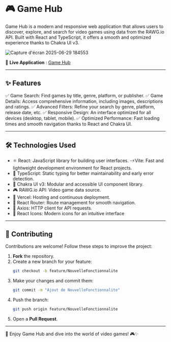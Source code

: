 # 🎮 Game Hub

Game Hub is a modern and responsive web application that allows users to discover, explore, and search for video games using data from the RAWG.io API. Built with React and TypeScript, it offers a smooth and optimized experience thanks to Chakra UI v3.

![Capture d'écran 2025-06-29 184553](https://github.com/user-attachments/assets/2ef6c54e-ed45-4616-942e-11a4ab9f2109)

🔗 **Live Application** : [Game Hub](https://rawglike.vercel.app/)

---

## ✨ Features

✅ Game Search: Find games by title, genre, platform, or publisher.
✅ Game Details: Access comprehensive information, including images, descriptions and ratings.
✅ Advanced Filters: Refine your search by genre, platform, release date, etc.
✅ Responsive Design: An interface optimized for all devices (desktop, tablet, mobile).
✅ Optimized Performance: Fast loading times and smooth navigation thanks to React and Chakra UI.

---

## 🛠 Technologies Used

- ⚛ React: JavaScript library for building user interfaces.
-⚡Vite: Fast and lightweight development environment for React projects.
- 🦾 TypeScript: Static typing for better maintainability and early error detection.
- 🎨 Chakra UI v3: Modular and accessible UI component library.
- 🎮 RAWG.io API: Video game data source.
- 🚀 Vercel: Hosting and continuous deployment.
- 🔀 React Router: Route management for smooth navigation.
- 📡 Axios: HTTP client for API requests.
- 🔎 React Icons: Modern icons for an intuitive interface
---

## 🤝 Contributing

Contributions are welcome! Follow these steps to improve the project:

1. **Fork** the repository.
2. Create a new branch for your feature:
   ```sh
   git checkout -b feature/NouvelleFonctionnalite
   ```
3. Make your changes and commit them:
   ```sh
   git commit -m "Ajout de NouvelleFonctionnalite"
   ```
4. Push the branch:
   ```sh
   git push origin feature/NouvelleFonctionnalite
   ```
5. Open a **Pull Request**.

---

🚀 Enjoy Game Hub and dive into the world of video games! 🎮✨


